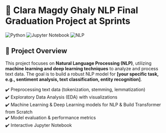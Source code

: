 # 📌 Clara Magdy Ghaly NLP Final Graduation Project at Sprints
![Python](https://img.shields.io/badge/Python-3.8%2B-blue) ![Jupyter Notebook](https://img.shields.io/badge/Jupyter_Notebook-orange) ![NLP](https://img.shields.io/badge/NLP-Deep%20Learning-green)

## 📖 Project Overview  
This project focuses on **Natural Language Processing (NLP)**, utilizing **machine learning and deep learning techniques** to analyze and process text data. The goal is to build a robust NLP model for **[your specific task, e.g., sentiment analysis, text classification, entity recognition]**.  
 
✔️ Preprocessing text data (tokenization, stemming, lemmatization)  
✔️ Exploratory Data Analysis (EDA) with visualizations  
✔️ Machine Learning & Deep Learning models for NLP & Build Transformer from Scratch  
✔️ Model evaluation & performance metrics  
✔️ Interactive Jupyter Notebook  
